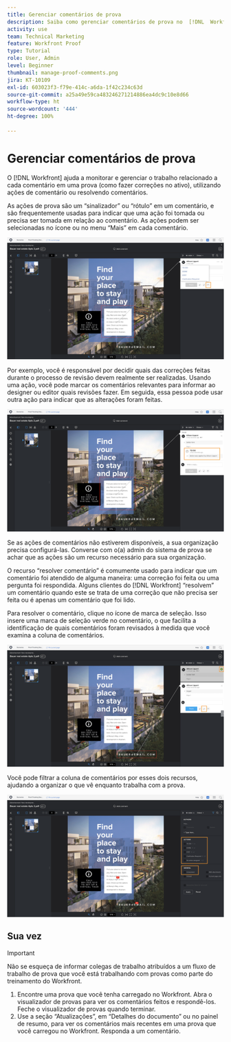 ```yaml
---
title: Gerenciar comentários de prova
description: Saiba como gerenciar comentários de prova no  [!DNL  Workfront] , aplicando ações, resoluções e filtros na coluna de comentários.
activity: use
team: Technical Marketing
feature: Workfront Proof
type: Tutorial
role: User, Admin
level: Beginner
thumbnail: manage-proof-comments.png
jira: KT-10109
exl-id: 603023f3-f79e-414c-a6da-1f42c234c63d
source-git-commit: a25a49e59ca483246271214886ea4dc9c10e8d66
workflow-type: ht
source-wordcount: '444'
ht-degree: 100%

---
```


# Gerenciar comentários de prova

O [!DNL Workfront] ajuda a monitorar e gerenciar o trabalho relacionado a cada comentário em uma prova (como fazer correções no ativo), utilizando ações de comentário ou resolvendo comentários.

As ações de prova são um “sinalizador” ou “rótulo” em um comentário, e são frequentemente usadas para indicar que uma ação foi tomada ou precisa ser tomada em relação ao comentário. As ações podem ser selecionadas no ícone ou no menu “Mais” em cada comentário.

![Uma imagem de uma prova no visualizador de provas com o ícone de sinalizador destacado no comentário e as ações de prova disponíveis.](assets/manage-comments-1.png)

Por exemplo, você é responsável por decidir quais das correções feitas durante o processo de revisão devem realmente ser realizadas. Usando uma ação, você pode marcar os comentários relevantes para informar ao designer ou editor quais revisões fazer. Em seguida, essa pessoa pode usar outra ação para indicar que as alterações foram feitas.

![Uma imagem de uma prova no visualizador de provas com a ação de prova [!UICONTROL Pendente] destacada no comentário.](assets/manage-comments-2.png)

Se as ações de comentários não estiverem disponíveis, a sua organização precisa configurá-las. Converse com o(a) admin do sistema de prova se achar que as ações são um recurso necessário para sua organização.

O recurso “resolver comentário” é comumente usado para indicar que um comentário foi atendido de alguma maneira: uma correção foi feita ou uma pergunta foi respondida. Alguns clientes do [!DNL Workfront] “resolvem” um comentário quando este se trata de uma correção que não precisa ser feita ou é apenas um comentário que foi lido.

Para resolver o comentário, clique no ícone de marca de seleção. Isso insere uma marca de seleção verde no comentário, o que facilita a identificação de quais comentários foram revisados à medida que você examina a coluna de comentários.

![Uma imagem de uma prova no visualizador de provas com o ícone de marca de seleção destacado no comentário.](assets/manage-comments-4.png)

Você pode filtrar a coluna de comentários por esses dois recursos, ajudando a organizar o que vê enquanto trabalha com a prova.

![Uma imagem dos filtros de comentário no visualizador de provas com os filtros [!UICONTROL Ações] e [!UICONTROL Geral] destacados.](assets/manage-comments-3.png)

## Sua vez

>[!IMPORTANT]
>
>Não se esqueça de informar colegas de trabalho atribuídos a um fluxo de trabalho de prova que você está trabalhando com provas como parte do treinamento do Workfront.


1. Encontre uma prova que você tenha carregado no Workfront. Abra o visualizador de provas para ver os comentários feitos e respondê-los. Feche o visualizador de provas quando terminar.
1. Use a seção “Atualizações”, em “Detalhes do documento” ou no painel de resumo, para ver os comentários mais recentes em uma prova que você carregou no Workfront. Responda a um comentário.


<!--
## Learn more
* Create and manage proof comments
-->

